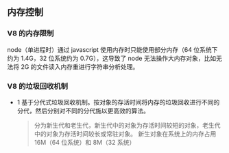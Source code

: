 ## 内存控制

### V8 的内存限制

node（单进程时）通过 javascript 使用内存时只能使用部分内存（64 位系统下约为 1.4G，32 位系统约为 0.7G），这导致了 node 无法操作大内存对象，比如无法将 2G 的文件读入内存重进行字符串分析处理。

### V8 的垃圾回收机制

- 1 基于分代式垃圾回收机制。按对象的存活时间将内存的垃圾回收进行不同的分代，然后分别对不同的分代施以更高效的算法。
  > 分为新生代和老生代，新生代中的对象为存活时间较短的对象，老生代中的对象为存活时间较长或常驻对象。
  > 新生对象在系统上的内存占用 16M（64 位系统）和 8M（32 系统）
